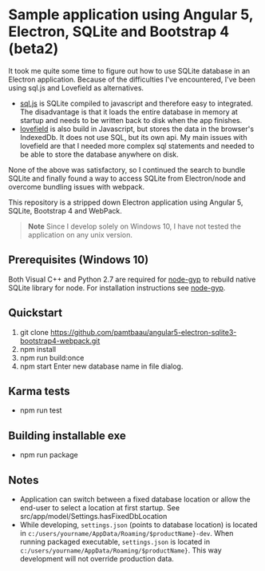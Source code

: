 # Sample application using Angular 5, Electron, SQLite and Bootstrap 4 (beta2)

It took me quite some time to figure out how to use SQLite database in an Electron application. Because of the difficulties I've encountered, I've been using sql.js and Lovefield as alternatives.

 - [sql.js](https://github.com/kripken/sql.js/) is SQLite compiled to javascript and therefore easy to integrated. The disadvantage is that it loads the entire database in memory at startup and needs to be written back to disk when the app finishes.
 - [lovefield](https://www.npmjs.com/package/lovefield) is also build in Javascript, but stores the data in the browser's IndexedDb. It does not use SQL, but its own api. My main issues with lovefield are that I needed more complex sql statements and needed to be able to store the database anywhere on disk.

None of the above was satisfactory, so I continued the search to bundle SQLite and finally found a way to access SQLite from Electron/node and overcome bundling issues with webpack.

This repository is a stripped down Electron application using Angular 5, SQLite, Bootstrap 4 and WebPack.

> **Note**
> Since I develop solely on Windows 10, I have not tested the application on any unix version.

## Prerequisites (Windows 10)
Both Visual C++ and Python 2.7 are required for [node-gyp](https://github.com/nodejs/node-gyp) to rebuild native SQLite library for node.
For installation instructions see [node-gyp](https://github.com/nodejs/node-gyp).

## Quickstart
 1. git clone https://github.com/pamtbaau/angular5-electron-sqlite3-bootstrap4-webpack.git
 2. npm install
 3. npm run build:once
 4. npm start
    Enter new database name in file dialog.

## Karma tests
 - npm run test

## Building installable exe
 - npm run package

## Notes
- Application can switch between a fixed database location or allow the end-user to select a location at first startup.
   See src/app/model/Settings.hasFixedDbLocation
- While developing, `settings.json` (points to database location) is located in `c:/users/yourname/AppData/Roaming/$productName}-dev`.
   When running packaged executable, `settings.json` is located in `c:/users/yourname/AppData/Roaming/$productName}`. This way development will not override production data.
